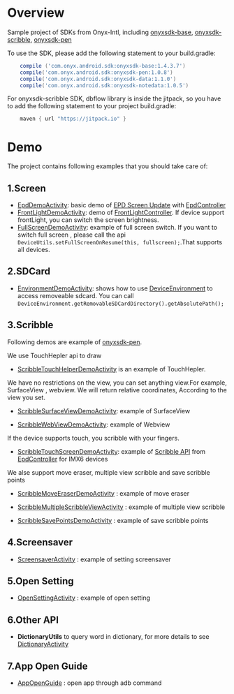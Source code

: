 # Overview
Sample project of SDKs from Onyx-Intl, including [onyxsdk-base](doc/Onyx-Base-SDK.md), [onyxsdk-scribble](doc/Onyx-Scribble-SDK.md), [onyxsdk-pen](doc/Onyx-Pen-SDK.md)

To use the SDK, please add the following statement to your build.gradle:
```gradle
    compile ('com.onyx.android.sdk:onyxsdk-base:1.4.3.7')
    compile('com.onyx.android.sdk:onyxsdk-pen:1.0.8')
    compile('com.onyx.android.sdk:onyxsdk-data:1.1.0')
    compile('com.onyx.android.sdk:onyxsdk-notedata:1.0.5')
```

    
For onyxsdk-scribble SDK, dbflow library is inside the jitpack, so you have to add the following statement to your project build.gradle:
```gradle
    maven { url "https://jitpack.io" }
```

# Demo
The project contains following examples that you should take care of:

## 1.Screen
* [EpdDemoActivity](app/sample/src/main/java/com/onyx/android/sample/EpdDemoActivity.java): basic demo of [EPD Screen Update](doc/EPD-Screen-Update.md)  with [EpdController](doc/EpdController.md)
* [FrontLightDemoActivity](app/sample/src/main/java/com/onyx/android/sample/FrontLightDemoActivity.java): demo of [FrontLightController](doc/FrontLightController.md). If device support frontLight, you can switch the screen brightness.
* [FullScreenDemoActivity](app/sample/src/main/java/com/onyx/android/sample/FullScreenDemoActivity.java): example of full screen switch. If you want to switch full screen , please call the api ` DeviceUtils.setFullScreenOnResume(this, fullscreen);`.That  supports all devices.

## 2.SDCard
* [EnvironmentDemoActivity](app/sample/src/main/java/com/onyx/android/sample/EnvironmentDemoActivity.java): shows how to use [DeviceEnvironment](doc/DeviceEnvironment.md) to access removeable sdcard. You can call `DeviceEnvironment.getRemovableSDCardDirectory().getAbsolutePath();`

## 3.Scribble
Following demos are example of [onyxsdk-pen](doc/Onyx-Pen-SDK.md).

We use TouchHepler api to draw

* [ScribbleTouchHelperDemoActivity](app/sample/src/main/java/com/onyx/android/sample/scribble/ScribbleTouchHelperDemoActivity.java) is an example of TouchHepler.

We have no restrictions on the view,  you can set anything view.For example, SurfaceView , webview.
We will return relative coordinates, According to the view you set.

* [ScribbleSurfaceViewDemoActivity](app/sample/src/main/java/com/onyx/android/sample/scribble/ScribbleTouchHelperDemoActivity.java): example of SurfaceView

* [ScribbleWebViewDemoActivity](app/sample/src/main/java/com/onyx/android/sample/scribble/ScribbleWebViewDemoActivity.java): example of Webview

If the device supports touch, you scribble with your fingers.
* [ScribbleTouchScreenDemoActivity](app/sample/src/main/java/com/onyx/android/sample/scribble/ScribbleTouchScreenDemoActivity.java): example of [Scribble API](doc/Scribble-API.md) from [EpdController](doc/EpdController.md) for IMX6 devices

We alse support move eraser, multiple view scribble and save scribble points

* [ScribbleMoveEraserDemoActivity](app/sample/src/main/java/com/onyx/android/sample/scribble/ScribbleMoveEraserDemoActivity.java)
: example of move eraser

* [ScribbleMultipleScribbleViewActivity](app/sample/src/main/java/com/onyx/android/sample/scribble/ScribbleMultipleScribbleViewActivity.java)
: example of multiple view scribble

* [ScribbleSavePointsDemoActivity](app/sample/src/main/java/com/onyx/android/sample/scribble/ScribbleSavePointsDemoActivity.java)
: example of save scribble points

## 4.Screensaver

* [ScreensaverActivity](app/sample/src/main/java/com/onyx/android/sample/ScreensaverActivity.java)
: example of setting screensaver

## 5.Open Setting

* [OpenSettingActivity](app/sample/src/main/java/com/onyx/android/sample/OpenSettingActivity.java)
: example of open setting

## 6.Other API
* **DictionaryUtils** to query word in dictionary, for more details to see [DictionaryActivity](./app/sample/src/main/java/com/onyx/android/sample/DictionaryActivity.java)

## 7.App Open Guide

* [AppOpenGuide](doc/AppOpenGuide.md)
: open app through adb command